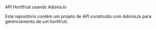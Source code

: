 API Hortifruti usando AdonisJs

Este repositório contém um projeto de API construído com AdonisJs para gerenciamento de um hortifruti.
